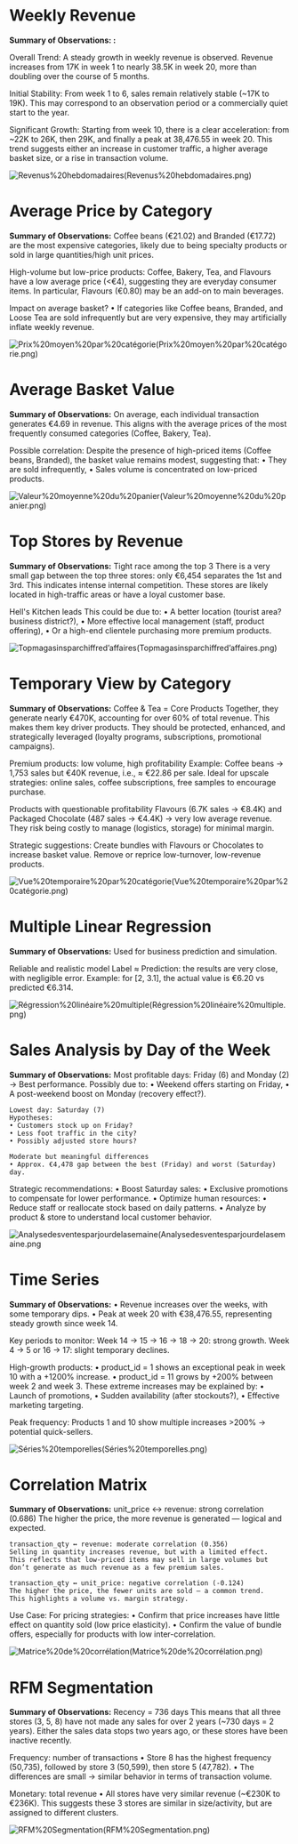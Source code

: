 # Weekly Revenue
**Summary of Observations: :**

Overall Trend: A steady growth in weekly revenue is observed. Revenue increases from 17K in week 1 to nearly 38.5K in week 20, more than doubling over the course of 5 months.

Initial Stability: From week 1 to 6, sales remain relatively stable (~17K to 19K). This may correspond to an observation period or a commercially quiet start to the year.

Significant Growth:
Starting from week 10, there is a clear acceleration: from ~22K to 26K, then 29K, and finally a peak at 38,476.55 in week 20.
This trend suggests either an increase in customer traffic, a higher average basket size, or a rise in transaction volume.

 ![Revenus%20hebdomadaires(Revenus%20hebdomadaires.png)](Revenus%20hebdomadaires.png)


# Average Price by Category 
**Summary of Observations:**
Coffee beans (€21.02) and Branded (€17.72) are the most expensive categories, likely due to being specialty products or sold in large quantities/high unit prices.

High-volume but low-price products:
Coffee, Bakery, Tea, and Flavours have a low average price (<€4), suggesting they are everyday consumer items.
In particular, Flavours (€0.80) may be an add-on to main beverages.

Impact on average basket?
• If categories like Coffee beans, Branded, and Loose Tea are sold infrequently but are very expensive, they may artificially inflate weekly revenue.

![Prix%20moyen%20par%20catégorie(Prix%20moyen%20par%20catégorie.png)](Prix%20moyen%20par%20catégorie.png)



# Average Basket Value
**Summary of Observations:**
On average, each individual transaction generates €4.69 in revenue.
This aligns with the average prices of the most frequently consumed categories (Coffee, Bakery, Tea).

Possible correlation:
Despite the presence of high-priced items (Coffee beans, Branded), the basket value remains modest, suggesting that:
• They are sold infrequently,
• Sales volume is concentrated on low-priced products.

![Valeur%20moyenne%20du%20panier(Valeur%20moyenne%20du%20panier.png)](Valeur%20moyenne%20du%20panier.png)


 # Top Stores by Revenue
**Summary of Observations:**
Tight race among the top 3
There is a very small gap between the top three stores: only €6,454 separates the 1st and 3rd.
This indicates intense internal competition.
These stores are likely located in high-traffic areas or have a loyal customer base.

Hell's Kitchen leads
This could be due to:
• A better location (tourist area? business district?),
• More effective local management (staff, product offering),
• Or a high-end clientele purchasing more premium products.

![Topmagasinsparchiffred’affaires(Topmagasinsparchiffred’affaires.png)](Topmagasinsparchiffred’affaires.png)


# Temporary View by Category
**Summary of Observations:**
 Coffee & Tea = Core Products
Together, they generate nearly €470K, accounting for over 60% of total revenue.
This makes them key driver products.
They should be protected, enhanced, and strategically leveraged (loyalty programs, subscriptions, promotional campaigns).

Premium products: low volume, high profitability
Example: Coffee beans → 1,753 sales but €40K revenue, i.e., ≈ €22.86 per sale.
Ideal for upscale strategies:
online sales, coffee subscriptions, free samples to encourage purchase.

Products with questionable profitability
Flavours (6.7K sales → €8.4K) and Packaged Chocolate (487 sales → €4.4K) → very low average revenue.
They risk being costly to manage (logistics, storage) for minimal margin.

Strategic suggestions:
Create bundles with Flavours or Chocolates to increase basket value.
Remove or reprice low-turnover, low-revenue products.

![Vue%20temporaire%20par%20catégorie(Vue%20temporaire%20par%20catégorie.png)](Vue%20temporaire%20par%20catégorie.png)


# Multiple Linear Regression
**Summary of Observations:**
Used for business prediction and simulation.

Reliable and realistic model
Label ≈ Prediction: the results are very close, with negligible error.
Example: for [2, 3.1], the actual value is €6.20 vs predicted €6.314.

![Régression%20linéaire%20multiple(Régression%20linéaire%20multiple.png)](Régression%20linéaire%20multiple.png)


# Sales Analysis by Day of the Week
**Summary of Observations:**
    Most profitable days:
    Friday (6) and Monday (2) → Best performance. Possibly due to:
    • Weekend offers starting on Friday,
    • A post-weekend boost on Monday (recovery effect?).

    Lowest day: Saturday (7)
    Hypotheses:
    • Customers stock up on Friday?
    • Less foot traffic in the city?
    • Possibly adjusted store hours?

    Moderate but meaningful differences
    • Approx. €4,478 gap between the best (Friday) and worst (Saturday) day.

Strategic recommendations:
• Boost Saturday sales:
• Exclusive promotions to compensate for lower performance.
• Optimize human resources:
• Reduce staff or reallocate stock based on daily patterns.
• Analyze by product & store to understand local customer behavior.

![Analysedesventesparjourdelasemaine(Analysedesventesparjourdelasemaine.png](Analysedesventesparjourdelasemaine.png)


# Time Series
**Summary of Observations:**
• Revenue increases over the weeks, with some temporary dips.
• Peak at week 20 with €38,476.55, representing steady growth since week 14.

Key periods to monitor:
Week 14 → 15 → 16 → 18 → 20: strong growth.
Week 4 → 5 or 16 → 17: slight temporary declines.

High-growth products:
• product_id = 1 shows an exceptional peak in week 10 with a +1200% increase.
• product_id = 11 grows by +200% between week 2 and week 3.
These extreme increases may be explained by:
• Launch of promotions,
• Sudden availability (after stockouts?),
• Effective marketing targeting.

Peak frequency:
Products 1 and 10 show multiple increases >200% → potential quick-sellers.

![Séries%20temporelles(Séries%20temporelles.png)](Séries%20temporelles.png)


# Correlation Matrix
**Summary of Observations:**
    unit_price ↔ revenue: strong correlation (0.686)
    The higher the price, the more revenue is generated — logical and expected.

    transaction_qty ↔ revenue: moderate correlation (0.356)
    Selling in quantity increases revenue, but with a limited effect.
    This reflects that low-priced items may sell in large volumes but don’t generate as much revenue as a few premium sales.

    transaction_qty ↔ unit_price: negative correlation (-0.124)
    The higher the price, the fewer units are sold — a common trend.
    This highlights a volume vs. margin strategy.

Use Case:
For pricing strategies:
• Confirm that price increases have little effect on quantity sold (low price elasticity).
• Confirm the value of bundle offers, especially for products with low inter-correlation.

 ![Matrice%20de%20corrélation(Matrice%20de%20corrélation.png)](Matrice%20de%20corrélation.png)


# RFM Segmentation
**Summary of Observations:**
Recency = 736 days
This means that all three stores (3, 5, 8) have not made any sales for over 2 years (~730 days = 2 years).
Either the sales data stops two years ago, or these stores have been inactive recently.

Frequency: number of transactions
• Store 8 has the highest frequency (50,735), followed by store 3 (50,599), then store 5 (47,782).
• The differences are small → similar behavior in terms of transaction volume.

Monetary: total revenue
• All stores have very similar revenue (~€230K to €236K).
This suggests these 3 stores are similar in size/activity, but are assigned to different clusters.

 ![RFM%20Segmentation(RFM%20Segmentation.png)](RFM%20Segmentation.png)



